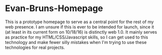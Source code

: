 # Evan-Bruns-Homepage

This is a prototype homepage to serve as a central point for the rest of my web presence. I am unsure if this is ever to
be intended for launch, since it (at least in its current form on 10/18/16) is distinctly web 1.0. It mainly serves as
practice for my HTML/CSS/Javascript skills, so I can get used to this technology and make fewer silly mistakes when I'm
trying to use these technologies for real projects.